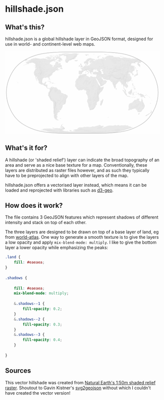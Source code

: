 # hillshade.json


## What's this?

hillshade.json is a global hillshade layer in GeoJSON format, designed for use in world- and continent-level web maps.

![Demo image of rendered hillshade](docs/assets/demo.png?raw=true)

## What's it for?

A hillshade (or 'shaded relief') layer can indicate the broad topography of an area and serve as a nice base texture for a map. Conventionally, these layers are distributed as raster files however, and as such they typically have to be preprojected to align with other layers of the map.

hillshade.json offers a vectorised layer instead, which means it can be loaded and reprojected with libraries such as [d3-geo](https://github.com/d3/d3-geo).

## How does it work?

The file contains 3 GeoJSON features which represent shadows of different intensity and stack on top of each other.

The three layers are designed to be drawn on top of a base layer of land, eg from [world-atlas](https://www.npmjs.com/package/world-atlas). One way to generate a smooth texture is to give the layers a low opacity and apply `mix-blend-mode: multiply`. I like to give the bottom layer a lower opacity while emphasizing the peaks:

```scss
.land {
    fill: #eaeaea;
}

.shadows {

    fill: #eaeaea;
    mix-blend-mode: multiply;

    &.shadows--1 {
        fill-opacity: 0.2;
    }
    &.shadows--2 {
        fill-opacity: 0.3;
    }
    &.shadows--3 {
        fill-opacity: 0.4;
    }

}
```

## Sources

This vector hillshade was created from [Natural Earth's 1:50m shaded relief raster](https://www.naturalearthdata.com/downloads/50m-raster-data/50m-shaded-relief/). Shoutout to Gavin Kistner's [svg2geojson](https://github.com/Phrogz/svg2geojson) without which I couldn't have created the vector version!
